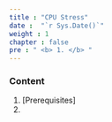 ```yaml
---
title : "CPU Stress"
date :  "`r Sys.Date()`" 
weight : 1 
chapter : false
pre : " <b> 1. </b> "
---
```


### Content
1. [Prerequisites]
2. 